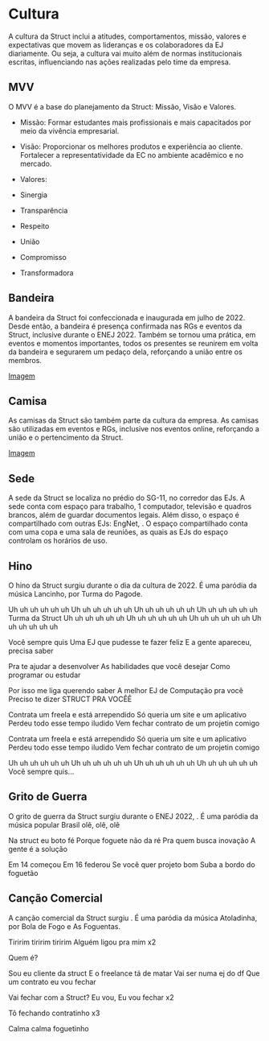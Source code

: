 [//]: # (Adicionar origem das camisas da Struct)
[//]: # (EJs no corredor das EJs)

[//]: # (Origem da canção comercial)
# Cultura

  

A cultura da Struct inclui a atitudes, comportamentos, missão, valores e expectativas que movem as lideranças e os colaboradores da EJ diariamente. Ou seja, a cultura vai muito além de normas institucionais escritas, influenciando nas ações realizadas pelo time da empresa.

  

## MVV

  

O MVV é a base do planejamento da Struct: Missão, Visão e Valores.

  

* Missão: Formar estudantes mais profissionais e mais capacitados por meio da vivência empresarial.

* Visão: Proporcionar os melhores produtos e experiência ao cliente. Fortalecer a representatividade da EC no ambiente acadêmico e no mercado.

* Valores:

* Sinergia

* Transparência

* Respeito

* União

* Compromisso

* Transformadora

  

## Bandeira

  

A bandeira da Struct foi confeccionada e inaugurada em julho de 2022. Desde então, a bandeira é presença confirmada nas RGs e eventos da Struct, inclusive durante o ENEJ 2022. Também se tornou uma prática, em eventos e momentos importantes, todos os presentes se reunirem em volta da bandeira e segurarem um pedaço dela, reforçando a união entre os membros.

  

[Imagem](../imagens/Bandeira.jpeg)

  

## Camisa




As camisas da Struct são também parte da cultura da empresa.  As camisas são utilizadas em eventos e RGs, inclusive nos eventos online, reforçando a união e o pertencimento da Struct. 



[Imagem](../imagens/struct_camisa.png)



## Sede

A sede da Struct se localiza no prédio do SG-11, no corredor das EJs. A sede conta com espaço para trabalho, 1 computador, televisão e quadros brancos, além de guardar documentos legais. Além disso, o espaço é compartilhado com outras EJs: EngNet, . O espaço compartilhado conta com uma copa e uma sala de reuniões, as quais as EJs do espaço controlam os horários de uso.



## Hino

O hino da Struct surgiu durante o dia da cultura de 2022. É uma paródia da música Lancinho, por Turma do Pagode.

Uh uh uh uh uh uh Uh uh uh uh uh uh
Uh uh uh uh uh uh Uh uh uh uh uh uh
Turma da Struct
Uh uh uh uh uh uh Uh uh uh uh uh uh
Uh uh uh uh uh uh Uh uh uh uh uh uh

Você sempre quis
Uma EJ que pudesse te fazer feliz
E a gente apareceu, precisa saber

Pra te ajudar a desenvolver
As habilidades que você desejar
Como programar ou estudar

Por isso me liga querendo saber
A melhor EJ de Computação pra você
Preciso te dizer
STRUCT PRA VOCÊÊ

Contrata um freela e está arrependido
Só queria um site e um aplicativo
Perdeu todo esse tempo iludido
Vem fechar contrato de um projetin comigo

Contrata um freela e está arrependido
Só queria um site e um aplicativo
Perdeu todo esse tempo iludido
Vem fechar contrato de um projetin comigo

Uh uh uh uh uh uh Uh uh uh uh uh uh
Uh uh uh uh uh uh Uh uh uh uh uh uh
Você sempre quis...



## Grito de Guerra

O grito de guerra da Struct surgiu durante o ENEJ 2022, . É uma paródia da música popular Brasil olê, olê, olê

Na struct eu boto fé
Porque foguete não da ré 
Pra quem busca inovação 
A gente é a solução 

Em 14 começou 
Em 16 federou
Se você quer projeto bom
Suba a bordo do foguetão



## Canção Comercial

A canção comercial da Struct surgiu . É uma paródia da música Atoladinha, por Bola de Fogo e As Foguentas.

Tiririm tiririm tiririm
Alguém ligou pra mim x2

Quem é?

Sou eu cliente da struct
E o freelance tá de matar
Vai ser numa ej do df
Que um contrato eu vou fechar

Vai fechar com a Struct?
Eu vou, Eu vou fechar          x2

Tô fechando contratinho x3

Calma calma foguetinho
